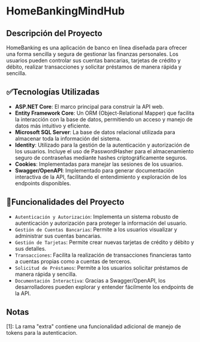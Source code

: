 # HomeBankingMindHub

## Descripción del Proyecto
HomeBanking es una aplicación de banco en línea diseñada para ofrecer una forma sencilla y segura de gestionar las finanzas personales. Los usuarios pueden controlar sus cuentas bancarias, tarjetas de crédito y débito, realizar transacciones y solicitar préstamos de manera rápida y sencilla. 

## ✅Tecnologías Utilizadas
  - **ASP.NET Core**: El marco principal para construir la API web.
  - **Entity Framework Core**: Un ORM (Object-Relational Mapper) que facilita la interacción con la base de datos, permitiendo un acceso y manejo de datos más intuitivo y eficiente.
  - **Microsoft SQL Server**: La base de datos relacional utilizada para almacenar toda la información del sistema.
  - **Identity**: Utilizado para la gestión de la autenticación y autorización de los usuarios. Incluye el uso de PasswordHasher<TUser> para el almacenamiento seguro de contraseñas mediante hashes criptográficamente seguros.
  - **Cookies**: Implementadas para manejar las sesiones de los usuarios.
  - **Swagger/OpenAPI**: Implementado para generar documentación interactiva de la API, facilitando el entendimiento y exploración de los endpoints disponibles.

## :hammer:Funcionalidades del Proyecto

- `Autenticación y Autorización`: Implementa un sistema robusto de autenticación y autorización para proteger la información del usuario.
- `Gestión de Cuentas Bancarias`: Permite a los usuarios visualizar y administrar sus cuentas bancarias.
- `Gestión de Tarjetas`: Permite crear nuevas tarjetas de crédito y débito y sus detalles.
- `Transacciones`: Facilita la realización de transacciones financieras tanto a cuentas propias como a cuentas de terceros.
- `Solicitud de Préstamos`: Permite a los usuarios solicitar préstamos de manera rápida y sencilla.
- `Documentación Interactiva`: Gracias a Swagger/OpenAPI, los desarrolladores pueden explorar y entender fácilmente los endpoints de la API.

## Notas
[1]: La rama "extra" contiene una funcionalidad adicional de manejo de tokens para la autenticacion.
